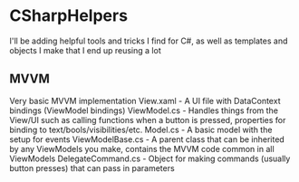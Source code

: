 # CSharpHelpers
I'll be adding helpful tools and tricks I find for C#, as well as templates and objects I make that I end up reusing a lot




## MVVM

Very basic MVVM implementation
View.xaml - A UI file with DataContext bindings (ViewModel bindings)
ViewModel.cs - Handles things from the View/UI such as calling functions when a button is pressed, properties for binding to text/bools/visibilities/etc.
Model.cs - A basic model with the setup for events
ViewModelBase.cs - A parent class that can be inherited by any ViewModels you make, contains the MVVM code common in all ViewModels
DelegateCommand.cs - Object for making commands (usually button presses) that can pass in parameters
